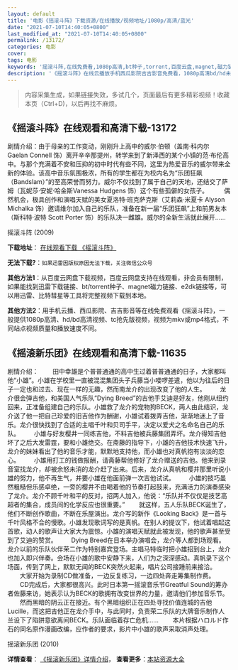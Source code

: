 ```yaml
---
layout: default
title: '电影《摇滚斗阵》下载资源/在线播放/视频地址/1080p/高清/蓝光'
date: "2021-07-10T14:40:05+0800"
last_modified_at: "2021-07-10T14:40:05+0800"
permalink: /13172/
categories: 电影
cover:
tags: 电影
keywords: '摇滚斗阵,在线免费看,1080p高清,bt种子,torrent,百度云盘,magnet,磁力链,迅雷下载资源'
description: '《摇滚斗阵》在线云播放手机西瓜影院吉吉影音免费看，1080p高清bd/hd未删减完整版和tc抢先枪版，mkv/mp4格式，附带bt/torrent种子、magnet/磁力链、百度云盘、网盘资源迅雷下载链接'
---
```


>内容采集生成，如果链接失效，多试几个，页面最后有更多精彩视频！收藏本页（Ctrl+D)，以后再找不麻烦。


## 《摇滚斗阵》在线观看和高清下载-13172

剧情介绍：由于母亲的工作变动，刚刚升上高中的威尔·伯顿（盖南·科内尔 Gaelan Connell 饰）离开辛辛那提州，转学来到了新泽西的某个小镇的范·布伦高中。与那个充满着不安和压抑的初中时代有些不同，这里为热爱音乐的威尔带来全新的体验。该高中音乐氛围极浓，所有的学生都在为校内名为“乐团狂飙（Bandslam）”的至高荣誉而努力。威尔不仅找到了属于自己的天地，还结交了萨姆（瓦妮莎·安妮·哈金斯Vanessa Hudgens 饰）这个有些孤僻的女孩子。  　　偶然机会，极具创作和演唱天赋的美女夏洛特·班克萨克斯（艾莉森·米夏卡 Alyson Michalka 饰）邀请维尔加入自己的乐队，准备在新一届“乐团狂飙”上和前男友本（斯科特·波特 Scott Porter 饰）的乐队决一雌雄。威尔的全新生活就此展开……


摇滚斗阵 (2009)

**下载地址**： [在线观看下载 《摇滚斗阵》](https://www.btbtdy.me/btdy/dy5955.html) 


**无法下载?**：`如果迅雷因版权原因无法下载，关注微信公众号 `

**其他方法1**：从百度云网盘下载视频，百度云网盘支持在线观看，非会员有限制，如果能找到迅雷下载链接、bt/torrent种子、magnet磁力链接、e2dk链接等，可以用迅雷、比特彗星等工具将完整视频下载到本地。

**其他方法2**：用手机云播、西瓜影院、吉吉影音等在线免费观看《摇滚斗阵》，一般提供1080p高清、hd/bd高清视频、tc抢先版视频，视频为mkv或mp4格式，不同站点视频质量和播放速度不同。


## 《摇滚新乐团》在线观看和高清下载-11635

剧情介绍： 　　田中幸雄是个普普通通的高中生过着普普通通的日子，大家都叫他“小雄”。小雄在学校里一直被混混集团头子兵藤当小喽啰差遣，他以为往后的日子一定也和过去、现在一样的无趣，然而南龙介的出现改变了他的人生。 　　龙介很会弹吉他，和美国人气乐队“Dying Breed”的吉他手艾迪是好友，他刚从纽约回来，正准备组建自己的乐队。小雄救了龙介的宠物狗BECK，两人由此结识，龙介送了他一把自己珍爱的旧吉他作为酬谢，小雄试着拨弄吉他，渐渐地迷上了音乐。龙介很快找到了合适的主唱千叶和贝司手平，决定以爱犬之名命名自己的乐队。 　　小雄与好友樱井一同练吉他，不料吉他被兵藤集团弄坏。龙介得知吉他坏了之后大发雷霆，要和小雄绝交。在斋藤的指导下，小雄的吉他技术快速飞升，龙介的妹妹看出了他的音乐才能，默默地支持他，而小雄也对真帆抱有淡淡的恋心。 　　小雄用打工的钱做报酬，请斋藤帮他修好了龙介赠送的吉他。他来到录音室找龙介，却被余怒未消的龙介赶了出来。后来，龙介从真帆和樱井那里听说小雄的努力，他不再生气，并要小雄在他面前弹一次吉他试试。 　　小雄的技巧虽然粗糙但乐感卓绝，一旁的樱井不由喝着他的节奏打起鼓来，充满活力的演奏感染了龙介。龙介不顾千叶和平的反对，招两人加入，他说：“乐队并不仅仅是技艺高超者的集合，成员间的化学反应也很重要。” 　　就这样，五人乐队BECK诞生了，他们不断创作歌曲，不断在乐屋演出。龙介写的新作《Looking Back》是一首与千叶风格不合的慢歌。小雄发现歌词写的是真帆。在别人的提议下，他试着唱起这首歌，动人的歌声让大家大为震惊。小雄的演唱天赋就此被发现，他的歌声甚至受到了艾迪的赞赏。 　　Dying Breed在日本举办演唱会，龙介等人都到场观看。龙介以前的乐队伙伴荣二作为特别嘉宾登场。主唱马特临时把小雄招到台上，龙介也加入即兴伴奏。会场在小雄的歌中安静下来，人们为之深深感动。真帆录下这个场面，传到了网上，默默无闻的BECK突然火起来，唱片公司接踵前来接洽。 　　大家开始为录制CD做准备，一边反复练习，一边四处奔走筹集制作费。 　　CD完成后，大家都很高兴。此时日本第一摇滚音乐节Greatful Sound的筹办者佐藤来访，她表示认为BECK的歌拥有改变世界的力量，邀请他们参加音乐节。 　　然而黑暗的阴云正在接近。有个黑暗组织正在四处寻找价值连城的吉他Lucille，而这把吉他正在龙介手中，与此同时，负责荣二乐队的大牌音乐制作人兰设下了陷阱意欲离间BECK。乐队面临着存亡危机…… 　　本片根据ハロルド作石的同名原作漫画改编，应作者的要求，影片中小雄的歌声采取消声处理。


摇滚新乐团 (2010)

**详情查看**： [《摇滚新乐团》详情介绍](/movie/11635/)， **查看更多**：[本站资源大全](/movie/t/all/)

